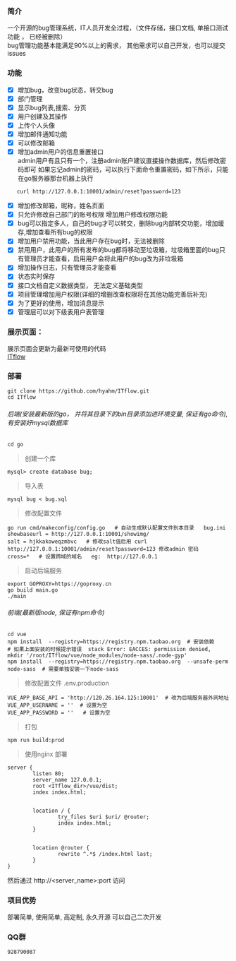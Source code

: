 ### 简介
  一个开源的bug管理系统，IT人员开发全过程，（文件存储，接口文档, 单接口测试功能 ， 已经被删除）  
  bug管理功能基本能满足90%以上的需求， 其他需求可以自己开发，也可以提交issues    


### 功能
- [x] 增加bug，改变bug状态，转交bug 
- [x] 部门管理
- [x] 显示bug列表,搜索、分页
- [x] 用户创建及其操作  
- [x] 上传个人头像  
- [x] 增加邮件通知功能  
- [x] 可以修改邮箱
- [x] 增加admin用户的信息重置接口  
   admin用户有且只有一个，注册admin账户建议直接操作数据库，然后修改密码即可
   如果忘记admin的密码，可以执行下面命令重置密码，如下所示，只能在go服务器那台机器上执行
```
   curl http://127.0.0.1:10001/admin/reset?password=123
```
- [x] 增加修改邮箱，昵称，姓名页面  
- [x] 只允许修改自己部门的账号权限   增加用户修改权限功能  
- [x] bug可以指定多人，自己的bug才可以转交，删除bug内部转交功能，增加缓存,增加查看所有bug的权限  
- [x] 增加用户禁用功能，当此用户存在bug时，无法被删除  
- [x] 禁用用户，此用户的所有发布的bug都将移动至垃圾箱，垃圾箱里面的bug只有管理员才能查看，启用用户会将此用户的bug改为非垃圾箱  
- [x] 增加操作日志，只有管理员才能查看   
- [x] 状态实时保存 
- [x] 接口文档自定义数据类型， 无法定义基础类型  
- [x] 项目管理增加用户权限(详细的增删改查权限将在其他功能完善后补充)
- [x] 为了更好的使用，增加消息提示
- [x] 管理层可以对下级表用户表管理

### 展示页面： 
   展示页面会更新为最新可使用的代码  
   [ITflow](http://bug.hyahm.com "ITflow")  
   
### 部署  
```
git clone https://github.com/hyahm/ITflow.git
cd ITflow
```
###### 后端(安装最新版的go， 并将其目录下的bin目录添加进环境变量, 保证有go命令),  有安装好mysql数据库   
```shell
cd go

```
> 创建一个库  

```
mysql> create database bug;
```
> 导入表  

```
mysql bug < bug.sql
```
> 修改配置文件   

```
go run cmd/makeconfig/config.go   # 自动生成默认配置文件到本目录   bug.ini
showbaseurl = http://127.0.0.1:10001/showimg/
salt = hjkkakoweqzmbvc   # 修改salt值后用 curl http://127.0.0.1:10001/admin/reset?password=123 修改admin 密码
cross=*   # 设置跨域的域名   eg:  http://127.0.0.1
```  
> 启动后端服务  

```
export GOPROXY=https://goproxy.cn
go build main.go
./main
```
###### 前端(最新版node, 保证有npm命令)
```
cd vue
npm install  --registry=https://registry.npm.taobao.org  # 安装依赖
# 如果上面安装的时候提示错误  stack Error: EACCES: permission denied, mkdir '/root/ITflow/vue/node_modules/node-sass/.node-gyp'
npm install  --registry=https://registry.npm.taobao.org  --unsafe-perm node-sass  # 需要单独安装一下node-sass

```
> 修改配置文件  .env.production
```
VUE_APP_BASE_API = 'http://120.26.164.125:10001'  # 改为后端服务器外网地址
VUE_APP_USERNAME = ''  # 设置为空
VUE_APP_PASSWORD = ''   # 设置为空
```
> 打包
```
npm run build:prod

```
>  使用nginx 部署    

```
server {
        listen 80;
        server_name 127.0.0.1;
        root <ITflow_dir>/vue/dist;
        index index.html;


        location / {
                try_files $uri $uri/ @router;
                index index.html;
        }


        location @router {
                rewrite ^.*$ /index.html last;
        }
}
```

然后通过  http://<server_name>:port  访问

### 项目优势   
 部署简单, 使用简单, 高定制, 永久开源  可以自己二次开发   

  
### QQ群  
    928790087

